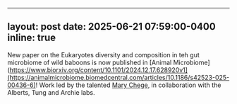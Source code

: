 
---
layout: post
date: 2025-06-21 07:59:00-0400
inline: true
---

New paper on the Eukaryotes diversity and composition in teh gut microbiome of wild baboons is now published in [Animal Microbiome](https://www.biorxiv.org/content/10.1101/2024.12.17.628920v1](https://animalmicrobiome.biomedcentral.com/articles/10.1186/s42523-025-00436-6)! Work led by the talented [Mary Chege](https://bsky.app/profile/mchege.bsky.social), in collaboration with the Alberts, Tung and Archie labs.
